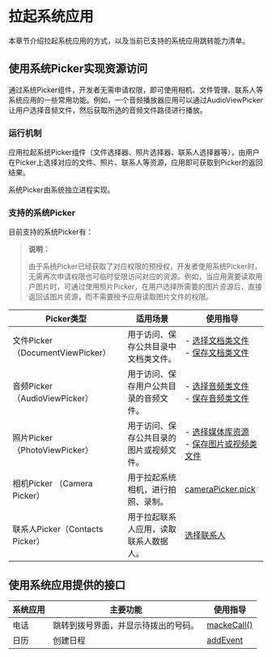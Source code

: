 # 拉起系统应用


本章节介绍拉起系统应用的方式，以及当前已支持的系统应用跳转能力清单。

## 使用系统Picker实现资源访问

通过系统Picker组件，开发者无需申请权限，即可使用相机、文件管理、联系人等系统应用的一些常用功能。例如，一个音频播放器应用可以通过AudioViewPicker让用户选择音频文件，然后获取所选的音频文件路径进行播放。


### 运行机制

应用拉起系统Picker组件（文件选择器、照片选择器、联系人选择器等），由用户在Picker上选择对应的文件、照片、联系人等资源，应用即可获取到Picker的返回结果。

系统Picker由系统独立进程实现。


### 支持的系统Picker

目前支持的系统Picker有：

> **说明：**
> 
> 由于系统Picker已经获取了对应权限的预授权，开发者使用系统Picker时，无需再次申请权限也可临时受限访问对应的资源。例如，当应用需要读取用户图片时，可通过使用照片Picker，在用户选择所需要的图片资源后，直接返回该图片资源，而不需要授予应用读取图片文件的权限。


| Picker类型 | 适用场景 | 使用指导 |
| -------- | -------- |-------- |
| 文件Picker（DocumentViewPicker） | 用于访问、保存公共目录中文档类文件。 |- [选择文档类文件](../file-management/select-user-file.md#选择文档类文件) <br/> - [保存文档类文件](../file-management/save-user-file.md#保存文档类文件)|
| 音频Picker（AudioViewPicker） | 用于访问、保存用户公共目录的音频文件。 |- [选择音频类文件](../file-management/select-user-file.md#选择音频类文件) <br/> - [保存音频类文件](../file-management/save-user-file.md#保存音频类文件) |
| 照片Picker（PhotoViewPicker）| 用于访问、保存公共目录的图片或视频文件。 | - [选择媒体库资源](../media/medialibrary/photoAccessHelper-photoviewpicker.md)  <br/> - [保存图片或视频类文件](../file-management/save-user-file.md#保存图片或视频类文件)|
| 相机Picker （Camera Picker）| 用于拉起系统相机，进行拍照、录制。 |[cameraPicker.pick](../reference/apis-camera-kit/js-apis-cameraPicker.md#pick) |
| 联系人Picker（Contacts Picker） | 用于拉起联系人应用，读取联系人数据人。 |[选择联系人](../contacts/contacts-intro.md#选择联系人) |
<!--RP1--><!--RP1End-->



 
## 使用系统应用提供的接口

| 系统应用 | 主要功能 | 使用指导 |
| -------- | -------- |-------- |
| 电话 | 跳转到拨号界面，并显示待拨出的号码。 | [mackeCall()](../reference/apis-telephony-kit/js-apis-call.md#callmakecall7) |
| 日历 | 创建日程 | [addEvent](../reference/apis-calendar-kit/js-apis-calendarManager.md#addevent) |
<!--RP2--><!--RP1End-->

<!--RP3--><!--RP1End-->



